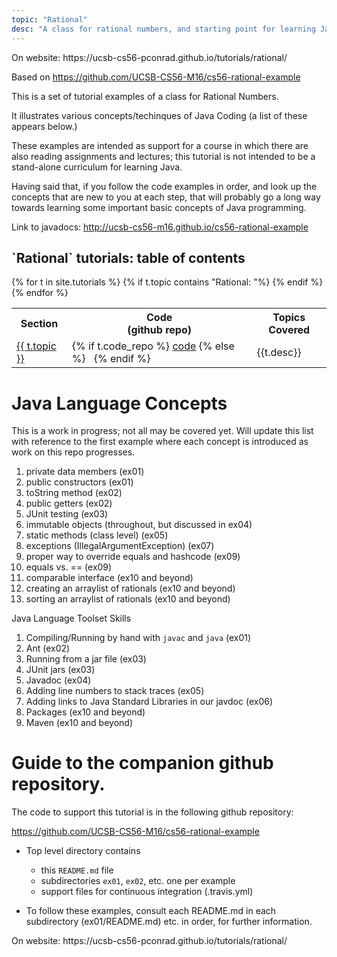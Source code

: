 ```yaml
---
topic: "Rational"
desc: "A class for rational numbers, and starting point for learning Java, and the Java toolchain"
---
```


<div class="github-preview-only">On website: https://ucsb-cs56-pconrad.github.io/tutorials/rational/</div>


Based on <https://github.com/UCSB-CS56-M16/cs56-rational-example>



This is a set of tutorial examples of a class for Rational Numbers.  

It illustrates various concepts/techinques of Java Coding (a list of these appears below.)

These examples are intended as support for a course in which there are also reading assignments and lectures; this tutorial is not intended to be a stand-alone curriculum for learning Java.  

Having said that, if you follow the code examples in order, and look up the concepts that are new to you at each step, that will probably go a long way towards learning some important basic concepts of Java programming.

Link to javadocs: <http://ucsb-cs56-m16.github.io/cs56-rational-example>

<style>
div.tutorial-table * table { border-collapse: collapse; }
div.tutorial-table * table * th { border: 1px solid black; padding: 4px; }
div.tutorial-table * table * td { border: 1px solid black; padding: 4px; }
</style>

<div class="tutorial-table" data-role="collapsible" data-collapsed="false">
  <h2 markdown="1">`Rational` tutorials: table of contents</h2>
  <table>
   <tr>
           <th>Section</th>
           <th>Code <br>(github repo)</th>
           <th>Topics Covered</th>
   </tr>
   {% for t in site.tutorials %}
       {% if t.topic contains "Rational: "%} 
           <tr>
           <td><a href="{{t.url}}">{{ t.topic }}</a></td>
           <td>{% if t.code_repo %} <a href="{{t.code_repo}}">code</a>  {% else %} &nbsp; {% endif %}</td>
           <td>{{t.desc}}</td>
           </tr>
       {% endif %}
   {% endfor %}
  </table>
</div>



# Java Language Concepts 

This is a work in progress; not all may be covered yet.  Will update this list with reference to the first example where each concept is introduced as work on this repo progresses.

1. private data members  (ex01)
1. public constructors (ex01)
1. toString method (ex02)
1. public getters (ex02)
1. JUnit testing (ex03)
1. immutable objects (throughout, but discussed in ex04)
1. static methods (class level) (ex05)
1. exceptions (IllegalArgumentException) (ex07)
1. proper way to override equals and hashcode (ex09)
1. equals vs. == (ex09)
1. comparable interface (ex10 and beyond)
1. creating an arraylist of rationals (ex10 and beyond)
1. sorting an arraylist of rationals (ex10 and beyond)

Java Language Toolset Skills

1. Compiling/Running by hand with `javac` and `java` (ex01)
1. Ant (ex02)
1. Running from a jar file (ex03)
1. JUnit jars (ex03)
1. Javadoc (ex04)
1. Adding line numbers to stack traces (ex05)
1. Adding links to Java Standard Libraries in our javdoc (ex06)
1. Packages (ex10 and beyond)
1. Maven (ex10 and beyond)

# Guide to the companion github repository.

The code to support this tutorial is in the following github repository:

<https://github.com/UCSB-CS56-M16/cs56-rational-example>

* Top level directory contains 
    * this `README.md` file
    * subdirectories `ex01`, `ex02`, etc. one per example
    * support files for continuous integration (.travis.yml)
    
* To follow these examples, consult each README.md in each subdirectory (ex01/README.md) etc. in order, for further information.


<div class="github-preview-only">On website: https://ucsb-cs56-pconrad.github.io/tutorials/rational/</div>
